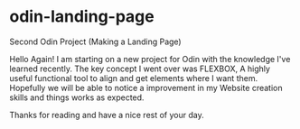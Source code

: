 # odin-landing-page
Second Odin Project (Making a Landing Page)

Hello Again! I am starting on a new project for Odin with the knowledge I've learned recently. 
The key concept I went over was FLEXBOX, A highly useful functional tool to align and get elements where I want them.
Hopefully we will be able to notice a improvement in my Website creation skills and things works as expected.

Thanks for reading and have a nice rest of your day.